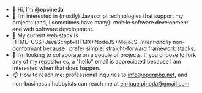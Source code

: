 - 👋 Hi, I’m @eppineda
- 👀 I’m interested in (mostly) Javascript technologies that support my projects (and, I sometimes have many): ~~mobile software development and~~ web software development.
- 🌱 My current web stack is HTML+CSS+JavaScript+HTMX+NodeJS+MojoJS. _Intentionally_ non-conformant because I prefer simple, straight-forward framework stacks.
- 💞️ I’m looking to collaborate on a couple of projects. If you choose to fork any of my repositories, a "hello" email is appreciated because I am interested when that does happen.
- 📫 How to reach me: professional inquiries to info@openpbp.net, and non-business / hobbyists can reach me at enrique.pineda@gmail.com.

<!---
eppineda/eppineda is a ✨ special ✨ repository because its `README.md` (this file) appears on your GitHub profile.
You can click the Preview link to take a look at your changes.
--->
